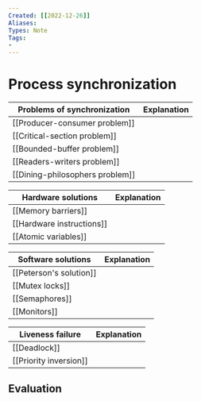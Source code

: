 ```yaml
---
Created: [[2022-12-26]]
Aliases: 
Types: Note
Tags: 
- 
---
```

# Process synchronization

| Problems of synchronization     | Explanation |
| ------------------------------- | ----------- |
| [[Producer-consumer problem]]   |             |
| [[Critical-section problem]]    |             |
| [[Bounded-buffer problem]]      |             |
| [[Readers-writers problem]]     |             |
| [[Dining-philosophers problem]] |             |

| Hardware solutions        | Explanation |
| ------------------------- | ----------- |
| [[Memory barriers]]       |             |
| [[Hardware instructions]] |             |
| [[Atomic variables]]      |             |

| Software solutions       | Explanation |
| ------------------------ | ----------- |
| [[Peterson's solution]]  |             |
| [[Mutex locks]]          |             |
| [[Semaphores]]           |             |
| [[Monitors]]             |             |

| Liveness failure       | Explanation |
| ---------------------- | ----------- |
| [[Deadlock]]           |             |
| [[Priority inversion]] |             |

## Evaluation

